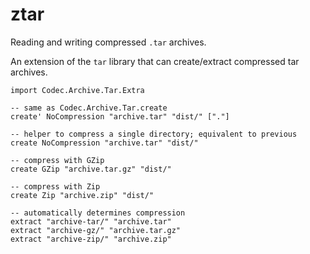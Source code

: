 # ztar

Reading and writing compressed `.tar` archives.

An extension of the `tar` library that can create/extract compressed tar archives.

```
import Codec.Archive.Tar.Extra

-- same as Codec.Archive.Tar.create
create' NoCompression "archive.tar" "dist/" ["."]

-- helper to compress a single directory; equivalent to previous
create NoCompression "archive.tar" "dist/"

-- compress with GZip
create GZip "archive.tar.gz" "dist/"

-- compress with Zip
create Zip "archive.zip" "dist/"

-- automatically determines compression
extract "archive-tar/" "archive.tar"
extract "archive-gz/" "archive.tar.gz"
extract "archive-zip/" "archive.zip"
```
